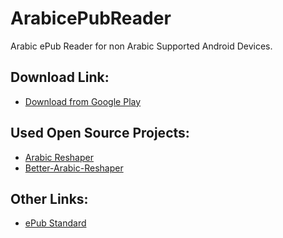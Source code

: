 ArabicePubReader
================

Arabic ePub Reader for non Arabic Supported Android Devices.


Download Link:
---------
* [Download from Google Play](https://play.google.com/store/apps/details?id=net.uyghurdev.arabicepubreader.re)

Used Open Source Projects:
---------
* [Arabic Reshaper](https://github.com/AZIZHUSS/Arabic-Reshaper)
* [Better-Arabic-Reshaper](https://github.com/agawish/Better-Arabic-Reshaper)

Other Links:
---------
* [ePub Standard](http://idpf.org/epub)
